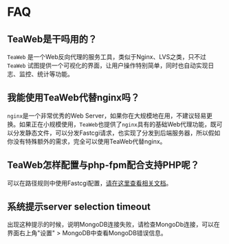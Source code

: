 # FAQ
## TeaWeb是干吗用的？
`TeaWeb` 是一个Web反向代理的服务工具，类似于Nginx、LVS之类，只不过 `TeaWeb` 试图提供一个可视化的界面，让用户操作特别简单，同时也自动实现日志、监控、统计等功能。

## 我能使用TeaWeb代替nginx吗？
`nginx`是一个非常优秀的Web Server，如果你在大规模地在用，不建议轻易更换。如果正在小规模使用，`TeaWeb`也提供了`nginx`具有的基础Web代理功能，既可以分发静态文件，可以分发Fastcgi请求，也实现了分发到后端服务器，所以假如你没有特殊额外的需求，完全可以使用TeaWeb代替nginx。

## TeaWeb怎样配置与php-fpm配合支持PHP呢？
可以在路径规则中使用Fastcgi配置，[请在这里查看相关文档](../proxy/Fastcgi.md)。

## 系统提示server selection timeout
出现这种提示的时候，说明MongoDB连接失败，请检查MongoDb连接，可以在界面右上角"设置" > MongoDB中查看MongoDB错误信息。


